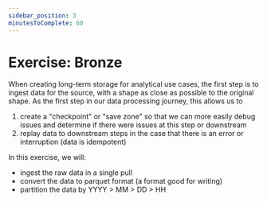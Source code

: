```yaml
---
sidebar_position: 3
minutesToComplete: 60
---
```


# Exercise: Bronze
When creating long-term storage for analytical use cases, the first step is to ingest data for the source, with a shape as close as possible to the original shape. As the first step in our data processing journey, this allows us to 
1. create a "checkpoint" or "save zone" so that we can more easily debug issues and determine if there were issues at this step or downstream
2. replay data to downstream steps in the case that there is an error or interruption (data is idempotent)

In this exercise, we will:
* ingest the raw data in a single pull
* convert the data to parquet format (a format good for writing)
* partition the data by YYYY > MM > DD > HH